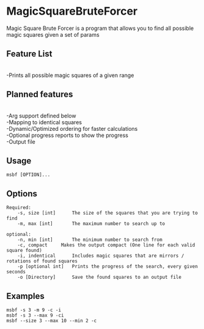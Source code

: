 # MagicSquareBruteForcer

Magic Square Brute Forcer is a program that allows you to find all possible magic squares given a set of params

<h2>Feature List</h2><br/>
-Prints all possible magic squares of a given range<br/> 

<h2>Planned features</h2><br/>
-Arg support defined below<br/>
-Mapping to identical squares<br/>
-Dynamic/Optimized ordering for faster calculations<br/>
-Optional progress reports to show the progress<br/>
-Output file

<h2>Usage</h2>

`msbf [OPTION]...`


<h2>Options</h2>

	Required:
		-s, size [int]		The size of the squares that you are trying to find
		-m, max [int]		The maximum number to search up to
		
	optional:
		-n, min [int]		The minimum number to search from
		-c, compact		Makes the output compact (One line for each valid square found)
		-i, indentical		Includes magic squares that are mirrors / rotations of found squares
		-p [optional int] 	Prints the progress of the search, every given seconds
		-o [Directory]		Save the found squares to an output file

<h2> Examples </h2>

`msbf -s 3 -m 9 -c -i` <br/>
`msbf -s 3 --max 9 -ci`<br/>
`msbf --size 3 --max 10 --min 2 -c`<br/>

